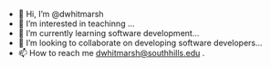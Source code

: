 - 👋 Hi, I’m @dwhitmarsh
- 👀 I’m interested in teachinng ...
- 🌱 I’m currently learning software development...
- 💞️ I’m looking to collaborate on developing software developers...
- 📫 How to reach me dwhitmarsh@southhills.edu
.

<!---
dwhitmarsh/dwhitmarsh is a ✨ special ✨ repository because its `README.md` (this file) appears on your GitHub profile.
You can click the Preview link to take a look at your changes.
--->
